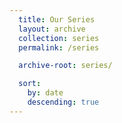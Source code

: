 ```yaml
---
  title: Our Series
  layout: archive
  collection: series
  permalink: /series

  archive-root: series/

  sort:
    by: date
    descending: true
---
```

